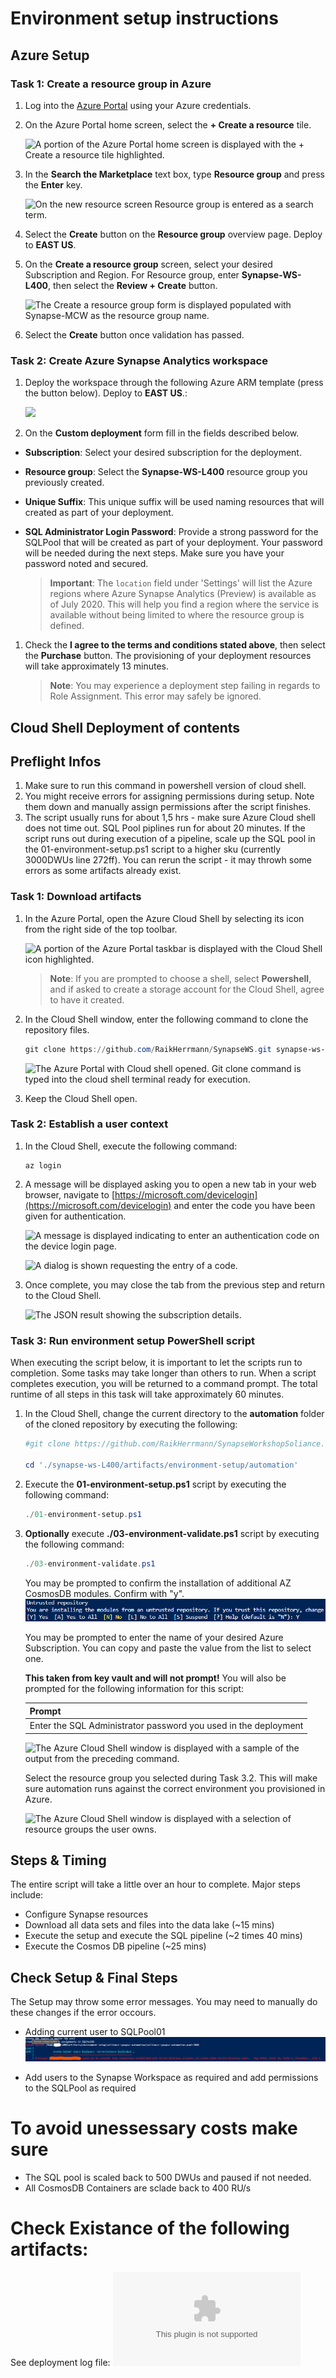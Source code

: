# Environment setup instructions

## Azure Setup

### Task 1: Create a resource group in Azure

1. Log into the [Azure Portal](https://portal.azure.com) using your Azure credentials.

2. On the Azure Portal home screen, select the **+ Create a resource** tile. 

    ![A portion of the Azure Portal home screen is displayed with the + Create a resource tile highlighted.](../media/bhol_createaresource.png)

3. In the **Search the Marketplace** text box, type **Resource group** and press the **Enter** key.

    ![On the new resource screen Resource group is entered as a search term.](../media/bhol_searchmarketplaceresourcegroup.png)

4. Select the **Create** button on the **Resource group** overview page. Deploy to **EAST US**.

5. On the **Create a resource group** screen, select your desired Subscription and Region. For Resource group, enter **Synapse-WS-L400**, then select the **Review + Create** button.

    ![The Create a resource group form is displayed populated with Synapse-MCW as the resource group name.](../media/bhol_resourcegroupform.png)

6. Select the **Create** button once validation has passed.

### Task 2: Create Azure Synapse Analytics workspace

1. Deploy the workspace through the following Azure ARM template (press the button below). Deploy to **EAST US**.:

    <a href="https://portal.azure.com/#create/Microsoft.Template/uri/https%3A%2F%2Fraw.githubusercontent.com%2Fsolliancenet%2Fazure-synapse-analytics-workshop-400%2Fmaster%2Fartifacts%2Fenvironment-setup%2Fautomation%2F00-asa-workspace-core.json" target="_blank"><img src="http://azuredeploy.net/deploybutton.png" /></a>

2. On the **Custom deployment** form fill in the fields described below.

* **Subscription**: Select your desired subscription for the deployment.
* **Resource group**: Select the **Synapse-WS-L400** resource group you previously created.
* **Unique Suffix**: This unique suffix will be used naming resources that will created as part of your deployment.
* **SQL Administrator Login Password**: Provide a strong password for the SQLPool that will be created as part of your deployment. Your password will be needed during the next steps. Make sure you have your password noted and secured.
  
    > **Important**: The `location` field under 'Settings' will list the Azure regions where Azure Synapse Analytics (Preview) is available as of July 2020. This will help you find a region where the service is available without being limited to where the resource group is defined.

1. Check the **I agree to the terms and conditions stated above**, then select the **Purchase** button. The provisioning of your deployment resources will take approximately 13 minutes.

    > **Note**: You may experience a deployment step failing in regards to Role Assignment. This error may safely be ignored.

## Cloud Shell Deployment of contents

## Preflight Infos

1. Make sure to run this command in powershell version of cloud shell.
2. You might receive errors for assigning permissions during setup. Note them down and manually assign permissions after the script finishes.
3. The script usually runs for about 1,5 hrs - make sure  Azure Cloud shell does not time out. SQL Pool piplines run for about 20 minutes. If the script runs out during execution of a pipeline, scale up the SQL pool in the 01-environment-setup.ps1 script to a higher sku (currently 3000DWUs line 272ff). You can rerun the script - it may throwh some errors as some artifacts already exist. 


### Task 1: Download artifacts

1. In the Azure Portal, open the Azure Cloud Shell by selecting its icon from the right side of the top toolbar.

    ![A portion of the Azure Portal taskbar is displayed with the Cloud Shell icon highlighted.](../media/bhol_azurecloudshellmenu.png)

    > **Note**: If you are prompted to choose a shell, select **Powershell**, and if asked to create a storage account for the Cloud Shell, agree to have it created.

2. In the Cloud Shell window, enter the following command to clone the repository files.

    ```PowerShell
    git clone https://github.com/RaikHerrmann/SynapseWS.git synapse-ws-L400
    ```

    ![The Azure Portal with Cloud shell opened. Git clone command is typed into the cloud shell terminal ready for execution.](../media/cloud-shell-git-clone.png)

3. Keep the Cloud Shell open.

### Task 2: Establish a user context

1. In the Cloud Shell, execute the following command:

    ```cli
    az login
    ```

2. A message will be displayed asking you to open a new tab in your web browser, navigate to [https://microsoft.com/devicelogin](https://microsoft.com/devicelogin) and enter the code you have been given for authentication.

   ![A message is displayed indicating to enter an authentication code on the device login page.](../media/bhol_devicelogin.png)

   ![A dialog is shown requesting the entry of a code.](../media/bhol_clicodescreen.png)

3. Once complete, you may close the tab from the previous step and return to the Cloud Shell.

   ![The JSON result showing the subscription details.](../media/shell-login-result.png)

### Task 3: Run environment setup PowerShell script

When executing the script below, it is important to let the scripts run to completion. Some tasks may take longer than others to run. When a script completes execution, you will be returned to a command prompt. The total runtime of all steps in this task will take approximately 60 minutes.

1. In the Cloud Shell, change the current directory to the **automation** folder of the cloned repository by executing the following:

    ```PowerShell
    #git clone https://github.com/RaikHerrmann/SynapseWorkshopSoliance.git synapse-ws-L400

    cd './synapse-ws-L400/artifacts/environment-setup/automation'
    ```

2. Execute the **01-environment-setup.ps1** script by executing the following command:

    ```PowerShell
    ./01-environment-setup.ps1
    ```

3. **Optionally** execute **./03-environment-validate.ps1** script by executing the following command:

    ```PowerShell
    ./03-environment-validate.ps1
    ```


    You may be prompted to confirm the installation of additional AZ CosmosDB modules. Confirm with "y".
    ![AZ Cosmos DB Commands install confirmation.](../media/Install_AZCosmosDBWarning.png)

    You may be prompted to enter the name of your desired Azure Subscription. You can copy and paste the value from the list to select one.

    **This taken from key vault and will not prompt!** 
    You will also be prompted for the following information for this script:

    | Prompt |
    |--------|
    | Enter the SQL Administrator password you used in the deployment |

    ![The Azure Cloud Shell window is displayed with a sample of the output from the preceding command.](../media/bhol_sampleshelloutput.png)

    Select the resource group you selected during Task 3.2. This will make sure automation runs against the correct environment you provisioned in Azure.

    ![The Azure Cloud Shell window is displayed with a selection of resource groups the user owns.](../media/setup-resource-group-selection.png)

## Steps & Timing

The entire script will take a little over an hour to complete.  Major steps include:

* Configure Synapse resources
* Download all data sets and files into the data lake (~15 mins)
* Execute the setup and execute the SQL pipeline (~2 times 40 mins)
* Execute the Cosmos DB pipeline (~25 mins)

## Check Setup & Final Steps

The Setup may throw some error messages. You may need to manually do these changes if the error occours.   
* Adding current user to SQLPool01
![SQLPool01 Error during user add script](../media/Error_Adding_User_SQLPool01.png)

* Add users to the Synapse Workspace as required and add permissions to the SQLPool as required 

# To avoid unessessary costs make sure
* The SQL pool is scaled back to 500 DWUs and paused if not needed. 
* All CosmosDB Containers are sclade back to 400 RU/s  

# Check Existance of the following artifacts: 

See deployment log file: ![Deployment Log](../media/Deployment%20Log.docx)


